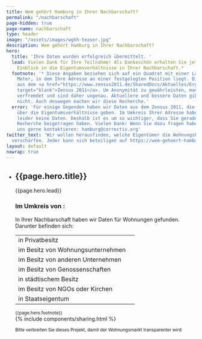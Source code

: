 ```yaml
---
title: Wem gehört Hamburg in Ihrer Nachbarschaft?
permalink: "/nachbarschaft"
page-hidden: true
page-name: nachbarschaft
type: header
image: "/assets/images/wghh-teaser.jpg"
description: Wem gehört Hamburg in Ihrer Nachbarschaft?
hero:
  title: 'Ihre Daten wurden erfolgreich übermittelt. '
  lead: Vielen Dank für Ihre Teilnahme! Als Dankeschön erhalten Sie jetzt einen ersten
    Einblick in die Eigentumsverhältnisse in Ihrer Nachbarschaft.*
  footnote: '* Diese Angaben beziehen sich auf ein Quadrat mit einer Länge von 100x100
    Meter, in dem Ihre Adresse an einer festgelegten Position liegt. Die Daten stammen
    aus dem <a href="https://www.zensus2011.de/SharedDocs/Aktuelles/Ergebnisse/DemografischeGrunddaten.html?nn=3065474"
    target="blank">Zensus 2011</a>. Um Anonymität zu gewährleisten, manche Daten etwas
    verfremdet und sind daher ungenau. Aktuellere und bessere Daten gibt es derzeit
    nicht. Auch deswegen machen wir diese Recherche.'
  error: 'Für einige Gegenden haben wir Daten aus dem Zensus 2011, die grob Auskunft
    über die Eigentumsverhältnisse geben. Im Umkreis Ihrer Adresse haben wir allerdings
    leider keine Daten. Deshalb ist es um so wichtiger, dass Sie gerade zu unserer
    Recherche beigetragen haben. Vielen Dank! Wenn Sie dazu fragen haben, können Sie
    uns gerne kontaktieren: hamburg@correctiv.org'
twitter_text: 'Wir wollen herausfinden, welche Eigentümer die Wohnungskrise in Hamburg
  verschärfen. Jeder kann sich beteiligen auf https://wem-gehoert-hamburg.de #WemGehoertHamburg'
layout: default
nowrap: true
---
```


<ul class="slides" id="slides-container">
  <li id="slide">
      <div class="content">
          <h2>{{page.hero.title}}</h2>
          <div class="main"><span id="lead">{{page.hero.lead}}</span></div>
          <h3 id="table-header">Im Umkreis von <span id="address"></span>:</h3>
          <div id="main" class="main">
            <p class="results-description">In Ihrer Nachbarschaft haben wir Daten für
              <span id="flats_total"></span> Wohnungen gefunden. Darunter befinden sich:</p>
              <table class="results">
                <tr><td>in Privatbesitz</td><td id="flats_private_owned"></td></tr>
                <tr><td>im Besitz von Wohnungsunternehmen</td><td id="flats_private_company_owned"></td></tr>
                <tr><td>im Besitz von anderen Unternehmen</td><td id="flats_other_private_company_owned"></td></tr>
                <tr><td>im Besitz von Genossenschaften</td><td id="flats_cooperative_owned"></td></tr>
                <tr><td>in städtischem Besitz</td><td id="flats_public_body_owned"></td></tr>
                <tr><td>im Besitz von NGOs oder Kirchen</td><td id="flats_ngo_church_owned"></td></tr>
                <tr><td>in Staatseigentum</td><td id="flats_state_owned"></td></tr>
              </table>
              <div class="footnote"><small>{{page.hero.footnote}}</small></div>
             {% include components/sharing.html %}
              <p><small>Bitte verbreiten Sie dieses Projekt, damit der Wohnungsmarkt transparenter wird</small></p>
          </div>
      </div>
  </li>
</ul>

<script>
function handleResponse(request, street, number) {
      if (request.readyState == 4) {
        if (request.status == 200) {
          var response = JSON.parse(request.responseText);
          if (response.data != null) {
            for (var stat in response.data) {
              var element = document.getElementById(stat);
              if (element) element.innerText = response.data[stat];
            }
            document.getElementById("address").innerText = (street +" "+number);
            return "https://maps.googleapis.com/maps/api/staticmap?maptype=satellite&size=640x640&scale=2&zoom=17&center="+street+number+"HamburgGermany&key=AIzaSyCdGzleqAIZ5HK5ePdemM6MnPz2h-21oCk";
          }
        }
        document.getElementById("lead").style.display = "none";
        document.getElementById("main").innerText = "{{page.hero.error}}";
        document.getElementById("table-header").style.display = "none";
        return "assets/images/Bild2.jpg";
      }
};

function wem() {
    var street = getQueryVariable("street");
    var number = getQueryVariable("nr");
    var wghhXhttp = new XMLHttpRequest();
    wghhXhttp.onreadystatechange = function() {
      var request = this;
      var streetview = handleResponse(request, street, number);
      document.getElementById("slides-container").style.backgroundImage = "url('"+streetview+"')";
    };
    wghhXhttp.open("GET", "https://wghh-census-api.apps.correctiv.org/"+window.location.search, true);
    wghhXhttp.send();
}
wem();

function getQueryVariable(variable) {
    var query = window.location.search.substring(1);
    var vars = query.split('&');
    for (var i = 0; i < vars.length; i++) {
        var pair = vars[i].split('=');
        if (decodeURIComponent(pair[0]) == variable) {
            return decodeURIComponent(pair[1]);
        }
    }
    console.log('Search variable %s not found.', variable);
}
</script>

